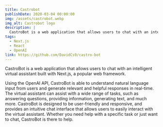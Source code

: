 ```yaml
---
title: Castrobot
publishDate: 2020-03-04 00:00:00
img: /assets/castrobot.webp
img_alt: Castrobot logo
description: |
  CastroBot is a web application that allows users to chat with an intelligent virtual assistant built with Next.js, a popular web framework.
tags:
  - Next.js
  - React
  - OpenAI
link: https://github.com/DavidCs9/castro-bot
---
```


CastroBot is a web application that allows users to chat with an intelligent virtual assistant built with Next.js, a popular web framework.

Using the OpenAI API, CastroBot is able to understand natural language input from users and generate relevant and helpful responses in real-time. The virtual assistant can assist with a wide range of tasks, such as answering questions, providing information, generating text, and much more. CastroBot is designed to be user-friendly and responsive, and provides an intuitive chat interface that allows users to easily interact with the virtual assistant. Whether you need help with a specific task or just want to chat, CastroBot is there to help.

